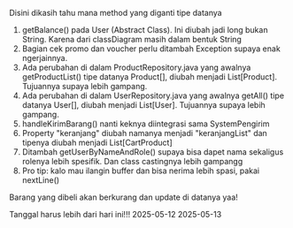 Disini dikasih tahu mana method yang diganti tipe datanya

1. getBalance() pada User (Abstract Class). Ini diubah jadi long bukan String. Karena dari classDiagram masih dalam bentuk String
2. Bagian cek promo dan voucher perlu ditambah Exception supaya enak ngerjainnya.
3. Ada perubahan di dalam ProductRepository.java yang awalnya getProductList() tipe datanya Product[], diubah menjadi List[Product]. Tujuannya
supaya lebih gampang.
4. Ada perubahan di dalam UserRepository.java yang awalnya getAll() tipe datanya User[], diubah menjadi List[User]. Tujuannya supaya lebih gampang.
5. handleKirimBarang() nanti keknya diintegrasi sama SystemPengirim
6. Property "keranjang" diubah namanya menjadi "keranjangList" dan tipenya diubah menjadi List[CartProduct]
7. Ditambah getUserByNameAndRole() supaya bisa dapet nama sekaligus rolenya lebih spesifik. Dan class castingnya lebih gampangg
8. Pro tip: kalo mau ilangin buffer dan bisa nerima lebih spasi, pakai nextLine()


Barang yang dibeli akan berkurang dan update di datanya yaa!

Tanggal harus lebih dari hari ini!!!
2025-05-12
2025-05-13